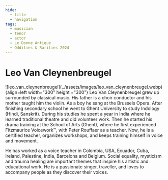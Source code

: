 ```yaml
---
hide:
  - title
  - navigation
tags: 
  - musician
  - tenor
  - actor
  - Le Donne Antique 
  - Oddities & Rarities 2024
---
```


# Leo Van Cleynenbreugel

<div class="grid" markdown>
![leo_van_cleynenbreugel](../assets/images/leo_van_cleynenbreugel.webp){align=left width="300" height ="300"}
Leo Van Cleynenbreugel grew up surrounded by classical music. His father is a choir conductor and his mother taught him the violin. As a boy he sang at the Brussels Opera. After finishing secondary school he went to Ghent University to study Indology (Hindi, Sanskrit). During his studies he spent a year in India where he learned traditional theatre and did volunteer work. Then he started his drama training at the School of Arts (Ghent), where he first experienced Fitzmaurice Voicework™, with Peter Rouffaer as a teacher. Now, he is a certified teacher, organizes workshops, and keeps training himself in voice and movement.


</div> 

He has worked as a voice teacher in Colombia, USA, Ecuador, Cuba, Ireland, Palestine, India, Barcelona and Belgium. Social equality, mysticism and trauma healing are important themes that inspire his artistic and educational work. He is a passionate singer, traveller, and loves to accompany people as they discover their voices.


